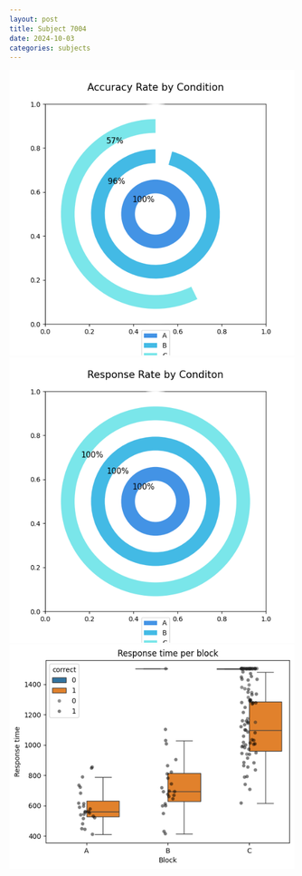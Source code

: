 ```yaml
---
layout: post
title: Subject 7004
date: 2024-10-03
categories: subjects
---
```


![](data/7004/run-2/7004_accuracy_rate.png)
![](data/7004/run-2/7004_response_rate.png)
![](data/7004/run-2/7004_rt.png)
